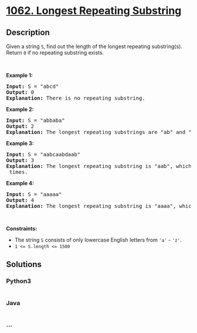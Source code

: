 # [1062. Longest Repeating Substring](https://leetcode.com/problems/longest-repeating-substring)



## Description

<p>Given a string <code>S</code>, find out the length of the longest repeating substring(s). Return <code>0</code> if no repeating substring exists.</p>

<p>&nbsp;</p>
<p><strong>Example 1:</strong></p>

<pre>
<strong>Input:</strong> S = &quot;abcd&quot;
<strong>Output:</strong> 0
<strong>Explanation: </strong>There is no repeating substring.
</pre>

<p><strong>Example 2:</strong></p>

<pre>
<strong>Input:</strong> S = &quot;abbaba&quot;
<strong>Output:</strong> 2
<strong>Explanation: </strong>The longest repeating substrings are &quot;ab&quot; and &quot;ba&quot;, each of which occurs twice.
</pre>

<p><strong>Example 3:</strong></p>

<pre>
<strong>Input:</strong> S = &quot;aabcaabdaab&quot;
<strong>Output:</strong> 3
<strong>Explanation: </strong>The longest repeating substring is &quot;aab&quot;, which occurs <code>3</code> times.
</pre>

<p><strong>Example 4:</strong></p>

<pre>
<strong>Input:</strong> S = &quot;aaaaa&quot;
<strong>Output:</strong> 4
<strong>Explanation: </strong>The longest repeating substring is &quot;aaaa&quot;, which occurs twice.
</pre>

<p>&nbsp;</p>
<p><strong>Constraints:</strong></p>

<ul>
	<li>The string <code>S</code> consists of only lowercase English letters from <code>&#39;a&#39;</code> - <code>&#39;z&#39;</code>.</li>
	<li><code>1 &lt;= S.length &lt;= 1500</code></li>
</ul>


## Solutions

<!-- tabs:start -->

### **Python3**

```python

```

### **Java**

```java

```

### **...**

```

```

<!-- tabs:end -->
